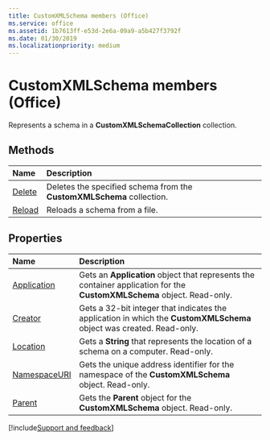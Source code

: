 ```yaml
---
title: CustomXMLSchema members (Office)
ms.service: office
ms.assetid: 1b7613ff-e53d-2e6a-09a9-a5b427f3792f
ms.date: 01/30/2019
ms.localizationpriority: medium
---
```



# CustomXMLSchema members (Office)

Represents a schema in a **CustomXMLSchemaCollection** collection.


## Methods

|Name|Description|
|:-----|:-----|
|[Delete](../../Office.CustomXMLSchema.Delete.md)|Deletes the specified schema from the **CustomXMLSchema** collection.|
|[Reload](../../Office.CustomXMLSchema.Reload.md)|Reloads a schema from a file.|


## Properties

|Name|Description|
|:-----|:-----|
|[Application](../../Office.CustomXMLSchema.Application.md)|Gets an **Application** object that represents the container application for the **CustomXMLSchema** object. Read-only.|
|[Creator](../../Office.CustomXMLSchema.Creator.md)|Gets a 32-bit integer that indicates the application in which the **CustomXMLSchema** object was created. Read-only.|
|[Location](../../Office.CustomXMLSchema.Location.md)|Gets a **String** that represents the location of a schema on a computer. Read-only.|
|[NamespaceURI](../../Office.CustomXMLSchema.NamespaceURI.md)|Gets the unique address identifier for the namespace of the **CustomXMLSchema** object. Read-only.|
|[Parent](../../Office.CustomXMLSchema.Parent.md)|Gets the **Parent** object for the **CustomXMLSchema** object. Read-only.|

[!include[Support and feedback](~/includes/feedback-boilerplate.md)]